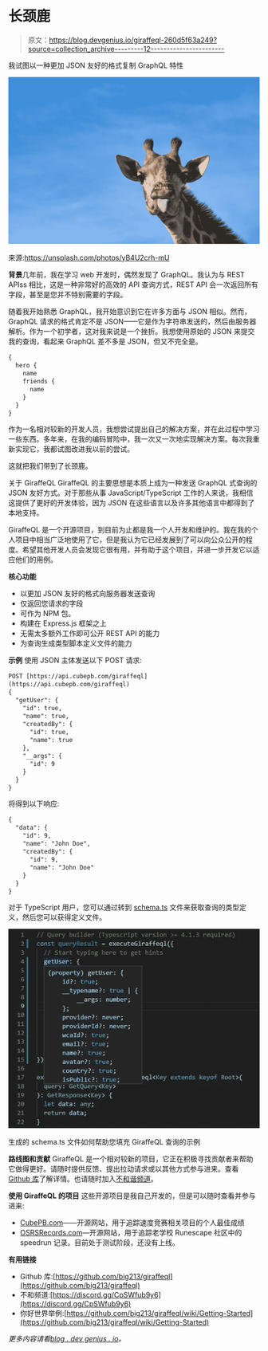 # 长颈鹿

> 原文：<https://blog.devgenius.io/giraffeql-260d5f63a249?source=collection_archive---------12----------------------->

我试图以一种更加 JSON 友好的格式复制 GraphQL 特性

![](img/237410ea5a58e29610922c79920bc5b2.png)

来源:https://unsplash.com/photos/yB4U2crh-mU

**背景**几年前，我在学习 web 开发时，偶然发现了 GraphQL。我认为与 REST APIss 相比，这是一种非常好的高效的 API 查询方式，REST API 会一次返回所有字段，甚至是您并不特别需要的字段。

随着我开始熟悉 GraphQL，我开始意识到它在许多方面与 JSON 相似。然而，GraphQL 请求的格式肯定不是 JSON——它是作为字符串发送的，然后由服务器解析。作为一个初学者，这对我来说是一个挫折。我想使用原始的 JSON 来提交我的查询，看起来 GraphQL 差不多是 JSON，但又不完全是。

```
{
  hero {
    name
    friends {
      name
    }
  }
}
```

作为一名相对较新的开发人员，我想尝试提出自己的解决方案，并在此过程中学习一些东西。多年来，在我的编码冒险中，我一次又一次地实现解决方案。每次我重新实现它，我都试图改进我以前的尝试。

这就把我们带到了长颈鹿。

关于 GiraffeQL
GiraffeQL 的主要思想是本质上成为一种发送 GraphQL 式查询的 JSON 友好方式。对于那些从事 JavaScript/TypeScript 工作的人来说，我相信这提供了更好的开发体验，因为 JSON 在这些语言以及许多其他语言中都得到了本地支持。

GiraffeQL 是一个开源项目，到目前为止都是我一个人开发和维护的。我在我的个人项目中相当广泛地使用了它，但是我认为它已经发展到了可以向公众公开的程度。希望其他开发人员会发现它很有用，并有助于这个项目，并进一步开发它以适应他们的用例。

**核心功能**

*   以更加 JSON 友好的格式向服务器发送查询
*   仅返回您请求的字段
*   可作为 NPM 包。
*   构建在 Express.js 框架之上
*   无需太多额外工作即可公开 REST API 的能力
*   为查询生成类型脚本定义文件的能力

**示例**
使用 JSON 主体发送以下 POST 请求:

```
POST [https://api.cubepb.com/giraffeql](https://api.cubepb.com/giraffeql)
{
  "getUser": {
    "id": true,
    "name": true,
    "createdBy": {
      "id": true,
      "name": true
    },
    "__args": {
      "id": 9
    }
  }
}
```

将得到以下响应:

```
{
  "data": {
    "id": 9,
    "name": "John Doe",
    "createdBy": {
      "id": 9,
      "name": "John Doe"
    }
  }
}
```

对于 TypeScript 用户，您可以通过转到 [schema.ts](https://api.cubepb.com/schema.ts) 文件来获取查询的类型定义，然后您可以获得定义文件。

![](img/92c8041199b00924e24b4ce076e75f5d.png)

生成的 schema.ts 文件如何帮助您填充 GiraffeQL 查询的示例

**路线图和贡献**
GiraffeQL 是一个相对较新的项目，它正在积极寻找贡献者来帮助它做得更好。请随时提供反馈、提出拉动请求或以其他方式参与进来。查看 [Github 库](https://github.com/big213/giraffeql)了解详情。也请随时加入[不和谐频道](https://discord.gg/CpSWfub9y6)。

**使用 GiraffeQL 的项目**
这些开源项目是我自己开发的，但是可以随时查看并参与进来:

*   [CubePB.com](https://cubepb.com)——开源网站，用于追踪速度竞赛相关项目的个人最佳成绩
*   [OSRSRecords.com](https://osrsrecords.com)—开源网站，用于追踪老学校 Runescape 社区中的 speedrun 记录。目前处于测试阶段，还没有上线。

**有用链接**

*   Github 库:[https://github.com/big213/giraffeql](https://github.com/big213/giraffeql)
*   不和频道:[https://discord.gg/CpSWfub9y6](https://discord.gg/CpSWfub9y6)
*   你好世界举例:[https://github.com/big213/giraffeql/wiki/Getting-Started](https://github.com/big213/giraffeql/wiki/Getting-Started)

*更多内容请看*[*blog . dev genius . io*](http://blog.devgenius.io)*。*